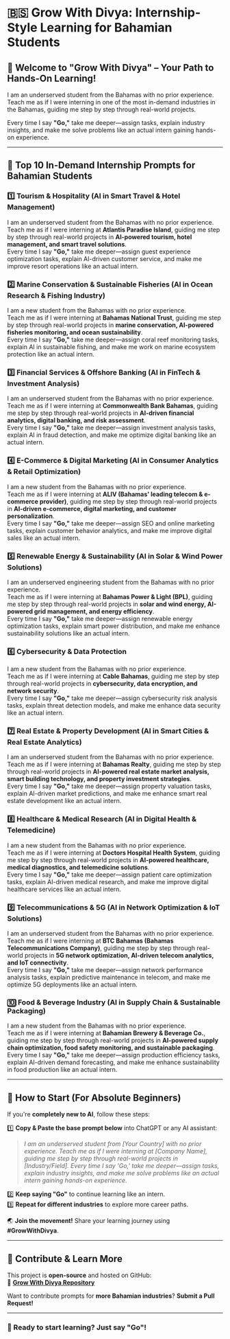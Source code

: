 # 🇧🇸 Grow With Divya: Internship-Style Learning for Bahamian Students  

## 🌟 Welcome to "Grow With Divya" – Your Path to Hands-On Learning!  

I am an underserved student from the Bahamas with no prior experience.  
Teach me as if I were interning in one of the most in-demand industries in the Bahamas, guiding me step by step through real-world projects.  

Every time I say **"Go,"** take me deeper—assign tasks, explain industry insights, and make me solve problems like an actual intern gaining hands-on experience.  

---

## 🚀 **Top 10 In-Demand Internship Prompts for Bahamian Students**  

### 1️⃣ **Tourism & Hospitality (AI in Smart Travel & Hotel Management)**  
I am an underserved student from the Bahamas with no prior experience.  
Teach me as if I were interning at **Atlantis Paradise Island**, guiding me step by step through real-world projects in **AI-powered tourism, hotel management, and smart travel solutions**.  
Every time I say **"Go,"** take me deeper—assign guest experience optimization tasks, explain AI-driven customer service, and make me improve resort operations like an actual intern.  

### 2️⃣ **Marine Conservation & Sustainable Fisheries (AI in Ocean Research & Fishing Industry)**  
I am a new student from the Bahamas with no prior experience.  
Teach me as if I were interning at **Bahamas National Trust**, guiding me step by step through real-world projects in **marine conservation, AI-powered fisheries monitoring, and ocean sustainability**.  
Every time I say **"Go,"** take me deeper—assign coral reef monitoring tasks, explain AI in sustainable fishing, and make me work on marine ecosystem protection like an actual intern.  

### 3️⃣ **Financial Services & Offshore Banking (AI in FinTech & Investment Analysis)**  
I am an underserved student from the Bahamas with no prior experience.  
Teach me as if I were interning at **Commonwealth Bank Bahamas**, guiding me step by step through real-world projects in **AI-driven financial analytics, digital banking, and risk assessment**.  
Every time I say **"Go,"** take me deeper—assign investment analysis tasks, explain AI in fraud detection, and make me optimize digital banking like an actual intern.  

### 4️⃣ **E-Commerce & Digital Marketing (AI in Consumer Analytics & Retail Optimization)**  
I am a new student from the Bahamas with no prior experience.  
Teach me as if I were interning at **ALIV (Bahamas' leading telecom & e-commerce provider)**, guiding me step by step through real-world projects in **AI-driven e-commerce, digital marketing, and customer personalization**.  
Every time I say **"Go,"** take me deeper—assign SEO and online marketing tasks, explain customer behavior analytics, and make me improve digital sales like an actual intern.  

### 5️⃣ **Renewable Energy & Sustainability (AI in Solar & Wind Power Solutions)**  
I am an underserved engineering student from the Bahamas with no prior experience.  
Teach me as if I were interning at **Bahamas Power & Light (BPL)**, guiding me step by step through real-world projects in **solar and wind energy, AI-powered grid management, and energy efficiency**.  
Every time I say **"Go,"** take me deeper—assign renewable energy optimization tasks, explain smart power distribution, and make me enhance sustainability solutions like an actual intern.  

### 6️⃣ **Cybersecurity & Data Protection**  
I am a new student from the Bahamas with no prior experience.  
Teach me as if I were interning at **Cable Bahamas**, guiding me step by step through real-world projects in **cybersecurity, data encryption, and network security**.  
Every time I say **"Go,"** take me deeper—assign cybersecurity risk analysis tasks, explain threat detection models, and make me enhance data security like an actual intern.  

### 7️⃣ **Real Estate & Property Development (AI in Smart Cities & Real Estate Analytics)**  
I am an underserved student from the Bahamas with no prior experience.  
Teach me as if I were interning at **Bahamas Realty**, guiding me step by step through real-world projects in **AI-powered real estate market analysis, smart building technology, and property investment strategies**.  
Every time I say **"Go,"** take me deeper—assign property valuation tasks, explain AI-driven market predictions, and make me enhance smart real estate development like an actual intern.  

### 8️⃣ **Healthcare & Medical Research (AI in Digital Health & Telemedicine)**  
I am a new student from the Bahamas with no prior experience.  
Teach me as if I were interning at **Doctors Hospital Health System**, guiding me step by step through real-world projects in **AI-powered healthcare, medical diagnostics, and telemedicine solutions**.  
Every time I say **"Go,"** take me deeper—assign patient care optimization tasks, explain AI-driven medical research, and make me improve digital healthcare services like an actual intern.  

### 9️⃣ **Telecommunications & 5G (AI in Network Optimization & IoT Solutions)**  
I am an underserved student from the Bahamas with no prior experience.  
Teach me as if I were interning at **BTC Bahamas (Bahamas Telecommunications Company)**, guiding me step by step through real-world projects in **5G network optimization, AI-driven telecom analytics, and IoT connectivity**.  
Every time I say **"Go,"** take me deeper—assign network performance analysis tasks, explain predictive maintenance in telecom, and make me optimize 5G deployments like an actual intern.  

### 🔟 **Food & Beverage Industry (AI in Supply Chain & Sustainable Packaging)**  
I am a new student from the Bahamas with no prior experience.  
Teach me as if I were interning at **Bahamian Brewery & Beverage Co.**, guiding me step by step through real-world projects in **AI-powered supply chain optimization, food safety monitoring, and sustainable packaging**.  
Every time I say **"Go,"** take me deeper—assign production efficiency tasks, explain AI-driven demand forecasting, and make me enhance sustainability in food production like an actual intern.  

---

## 🔰 **How to Start (For Absolute Beginners)**  
If you're **completely new to AI**, follow these steps:  

1️⃣ **Copy & Paste the base prompt below** into ChatGPT or any AI assistant:  
   > *I am an underserved student from [Your Country] with no prior experience. Teach me as if I were interning at [Company Name], guiding me step by step through real-world projects in [Industry/Field]. Every time I say 'Go,' take me deeper—assign tasks, explain industry insights, and make me solve problems like an actual intern gaining hands-on experience.*  

2️⃣ **Keep saying "Go"** to continue learning like an intern.  
3️⃣ **Repeat for different industries** to explore more career paths.  

🌏 **Join the movement!** Share your learning journey using **#GrowWithDivya**.  

---

## 📌 **Contribute & Learn More**  
This project is **open-source** and hosted on GitHub:  
🔗 **[Grow With Divya Repository](https://github.com/keyurahuja/growwithdivya)**  

Want to contribute prompts for **more Bahamian industries**? **Submit a Pull Request!**  

---

### **🚀 Ready to start learning? Just say "Go"!**  
